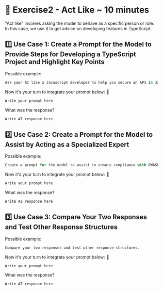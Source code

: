 # 📝 Exercise2 - Act Like ~ 10 minutes

"Act like" involves asking the model to behave as a specific person or role. In this case, we use it to get advice on developing features in TypeScript.

## 1️⃣ Use Case 1: Create a Prompt for the Model to Provide Steps for Developing a TypeScript Project and Highlight Key Points

Possible example:
```typescript
Ask your AI like a Javascript developer to help you secure an API in Javascript
```

Now it's your turn to integrate your prompt below: 👀
```typescript
Write your prompt here
```

What was the response?
```typescript
Write AI response here
```

## 2️⃣ Use Case 2: Create a Prompt for the Model to Assist by Acting as a Specialized Expert

Possible example:
```typescript
Create a prompt for the model to assist to ensure compliance with OWASP standards by acting as a specialized expert.
```

Now it's your turn to integrate your prompt below: 👀
```typescript
Write your prompt here
```

What was the response?
```typescript
Write AI response here
```

## 3️⃣ Use Case 3: Compare Your Two Responses and Test Other Response Structures

Possible example:
```typescript
Compare your two responses and test other response structures.
```

Now it's your turn to integrate your prompt below: 👀
```typescript
Write your prompt here
```

What was the response?
```typescript
Write AI response here
```

